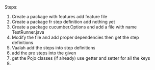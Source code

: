 Steps:

1. Create a package with features add feature file
2. Create a package fr step definition add nothing yet
3. Create a package cucumber.Options and add a file with name TestRunner.java 
4. Modify the file and add proper dependencies then get the step definitions
5. Vaalah add the steps into step definitions
6. add the pre steps into the given
7. get the Pojo classes (if already) use getter and setter for all the keys
8. 